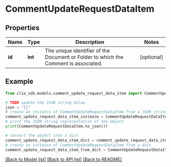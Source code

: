 # CommentUpdateRequestDataItem


## Properties

Name | Type | Description | Notes
------------ | ------------- | ------------- | -------------
**id** | **int** | The unique identifier of the Document or Folder to which the Comment is associated. | [optional] 

## Example

```python
from clio_sdk.models.comment_update_request_data_item import CommentUpdateRequestDataItem

# TODO update the JSON string below
json = "{}"
# create an instance of CommentUpdateRequestDataItem from a JSON string
comment_update_request_data_item_instance = CommentUpdateRequestDataItem.from_json(json)
# print the JSON string representation of the object
print(CommentUpdateRequestDataItem.to_json())

# convert the object into a dict
comment_update_request_data_item_dict = comment_update_request_data_item_instance.to_dict()
# create an instance of CommentUpdateRequestDataItem from a dict
comment_update_request_data_item_from_dict = CommentUpdateRequestDataItem.from_dict(comment_update_request_data_item_dict)
```
[[Back to Model list]](../README.md#documentation-for-models) [[Back to API list]](../README.md#documentation-for-api-endpoints) [[Back to README]](../README.md)



